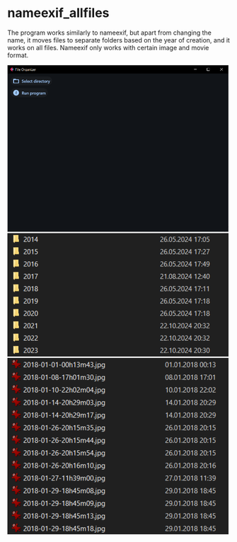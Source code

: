 # nameexif_allfiles
The program works similarly to nameexif, but apart from changing the name, it moves files to separate folders based on the year of creation, and it works on all files. Nameexif only works with certain image and movie format.

<img src="https://github.com/turboquack/nameexif_allfiles/blob/main/pictures/window.png" width="500"><br>
<img src="https://github.com/turboquack/nameexif_allfiles/blob/main/pictures/folders.PNG" width="500"><br>
<img src="https://github.com/turboquack/nameexif_allfiles/blob/main/pictures/files.PNG" width="500"><br>
